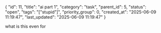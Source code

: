{
  "id": 11,
  "title": "ai part 1",
  "category": "task",
  "parent_id": 5,
  "status": "open",
  "tags": "[\"stupid\"]",
  "priority_group": 0,
  "created_at": "2025-06-09 11:19:47",
  "last_updated": "2025-06-09 11:19:47"
}

what is this even for